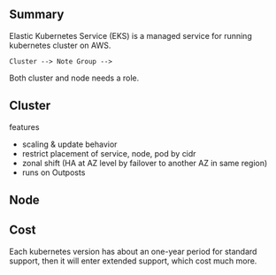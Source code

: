 ## Summary

Elastic Kubernetes Service (EKS) is a managed service for running kubernetes cluster on AWS.

```
Cluster --> Note Group -->
```

Both cluster and node needs a role.

## Cluster

features
- scaling & update behavior
- restrict placement of service, node, pod by cidr
- zonal shift (HA at AZ level by failover to another AZ in same region)
- runs on Outposts

## Node




## Cost

Each kubernetes version has about an one-year period for standard support, then it will enter extended support, which cost much more.
